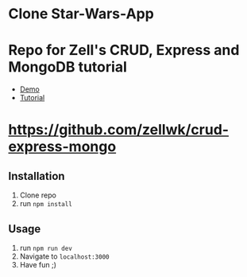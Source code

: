 # Clone Star-Wars-App
# Repo for Zell's CRUD, Express and MongoDB tutorial

- [Demo](https://crud-express-mongo.herokuapp.com)
- [Tutorial](http://zell-weekeat.com/crud-express-mongodb)
# https://github.com/zellwk/crud-express-mongo

## Installation

1. Clone repo
2. run `npm install`

## Usage

1. run `npm run dev`
2. Navigate to `localhost:3000`
3. Have fun ;)
